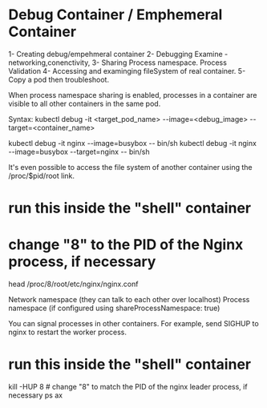 # Debug Container / Emphemeral Container


1- Creating debug/empehmeral container
2- Debugging Examine - networking,conenctivity,
3- Sharing Process namespace. Process Validation
4- Accessing and examinging fileSystem of real container.
5-Copy a pod then troubleshoot.


When process namespace sharing is enabled, processes in a container are visible to all other containers in the same pod.



Syntax:
kubectl debug -it <target_pod_name> --image=<debug_image> --target=<container_name>   


kubectl debug -it nginx --image=busybox  -- bin/sh
kubectl debug -it nginx --image=busybox --target=nginx -- bin/sh


It's even possible to access the file system of another container using the /proc/$pid/root link.


# run this inside the "shell" container
# change "8" to the PID of the Nginx process, if necessary
head /proc/8/root/etc/nginx/nginx.conf




Network namespace (they can talk to each other over localhost)
Process namespace (if configured using shareProcessNamespace: true)


You can signal processes in other containers. For example, send SIGHUP to nginx to restart the worker process. 

# run this inside the "shell" container
kill -HUP 8   # change "8" to match the PID of the nginx leader process, if necessary
ps ax
